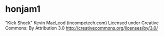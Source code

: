 # honjam1

"Kick Shock"
Kevin MacLeod (incompetech.com)
Licensed under Creative Commons: By Attribution 3.0
http://creativecommons.org/licenses/by/3.0/
